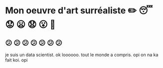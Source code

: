 # Mon oeuvre d'art surréaliste :pencil2: :sleeping:	 :worried:	 :frowning: :anguished:	 :open_mouth:	 :grimacing: 

## :confused: :confused: :confused: :confused: :confused: :confused: :confused:

je suis un data scientist. ok loooooo. tout le monde a compris. opi on na ka fait koi. opi
